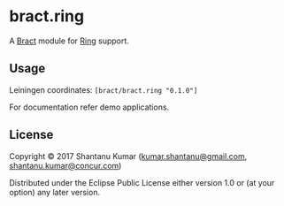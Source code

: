 # bract.ring

A [Bract](https://github.com/bract) module for [Ring](https://github.com/ring-clojure) support.


## Usage

Leiningen coordinates: `[bract/bract.ring "0.1.0"]`

For documentation refer demo applications.


## License

Copyright © 2017 Shantanu Kumar (kumar.shantanu@gmail.com, shantanu.kumar@concur.com)

Distributed under the Eclipse Public License either version 1.0 or (at
your option) any later version.
